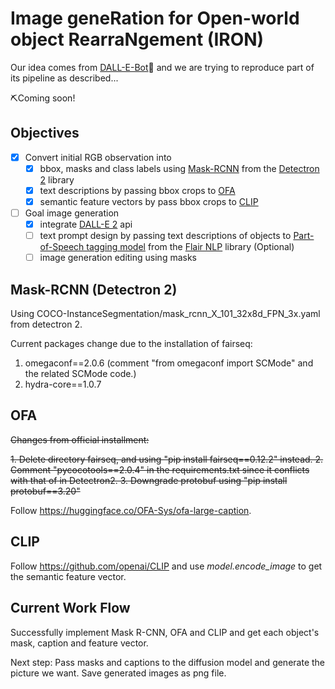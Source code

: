 # Image geneRation for Open-world object RearraNgement (IRON)

Our idea comes from [DALL-E-Bot]🤖 and we are trying to reproduce part of its pipeline as described...

⛏️Coming soon!

## Objectives
- [x] Convert initial RGB observation into 
  - [x] bbox, masks and class labels using [Mask-RCNN] from the [Detectron 2] library
  - [x] text descriptions by passing bbox crops to [OFA]
  - [x] semantic feature vectors by pass bbox crops to [CLIP]
- [ ] Goal image generation
  - [x] integrate [DALL-E 2] api
  - [ ] text prompt design by passing text descriptions of objects to [Part-of-Speech tagging model] from the [Flair NLP] library (Optional)
  - [ ] image generation editing using masks

## Mask-RCNN (Detectron 2)

Using COCO-InstanceSegmentation/mask_rcnn_X_101_32x8d_FPN_3x.yaml from detectron 2.

Current packages change due to the installation of fairseq: 

1. omegaconf==2.0.6 (comment "from omegaconf import SCMode" and the related SCMode code.)
2. hydra-core==1.0.7

## OFA

~~Changes from official installment:~~

~~1. Delete directory fairseq, and using "pip install fairseq==0.12.2" instead.
2. Comment "pycocotools==2.0.4" in the requirements.txt since it conflicts with that of in Detectron2.
3. Downgrade protobuf using "pip install protobuf==3.20"~~

Follow https://huggingface.co/OFA-Sys/ofa-large-caption.

## CLIP

Follow https://github.com/openai/CLIP and use *model.encode_image* to get the semantic feature vector.

## Current Work Flow

Successfully implement Mask R-CNN, OFA and CLIP and get each object's mask, caption and feature vector. 

Next step: Pass masks and captions to the diffusion model and generate the picture we want. Save generated images as png file.

[DALL-E-Bot]: https://arxiv.org/abs/2210.02438
[DALL-E 2]: https://openai.com/dall-e-2
[Detectron 2]: https://github.com/facebookresearch/detectron2
[OFA]: https://arxiv.org/abs/2202.03052
[Mask-RCNN]: https://arxiv.org/abs/1703.06870
[CLIP]: https://openai.com/research/clip
[Part-of-Speech tagging model]: https://aclanthology.org/C18-1139.pdf
[Flair NLP]: https://aclanthology.org/N19-4010/